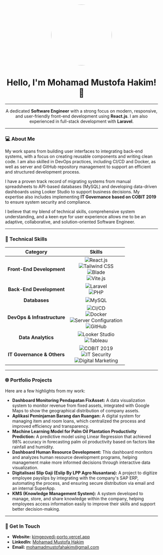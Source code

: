<div id="header" align="center">
  <img src="https://media.licdn.com/dms/image/D5603AQHZ3B2zR0c7gA/profile-displayphoto-shrink_800_800/0/1691494953796?e=1725494400&v=beta&t=o1tq0T7pLhQ9zK8qU3j-6X3fW3Q0w3X3jQ0w2bH3qY0" width="200" style="border-radius: 50%;">
  <h1>Hello, I'm Mohamad Mustofa Hakim! 👋</h1>
</div>

---

<div align="center">
  <p>A dedicated <strong>Software Engineer</strong> with a strong focus on modern, responsive, and user-friendly front-end development using <strong>React.js</strong>. I am also experienced in full-stack development with <strong>Laravel</strong>.</p>
</div>

---

### 💻 About Me

My work spans from building user interfaces to integrating back-end systems, with a focus on creating reusable components and writing clean code. I am also skilled in DevOps practices, including CI/CD and Docker, as well as server and GitHub repository management to support an efficient and structured development process.

I have a proven track record of migrating systems from manual spreadsheets to API-based databases (MySQL) and developing data-driven dashboards using Looker Studio to support business decisions. My expertise also includes implementing **IT Governance based on COBIT 2019** to ensure system security and compliance.

I believe that my blend of technical skills, comprehensive system understanding, and a keen eye for user experience allows me to be an adaptive, collaborative, and solution-oriented Software Engineer.

---

### 🚀 Technical Skills

| Category | Skills |
|:---:|:---:|
| **Front-End Development** | ![React.js](https://img.shields.io/badge/React-61DAFB?style=for-the-badge&logo=react&logoColor=black)<br>![Tailwind CSS](https://img.shields.io/badge/Tailwind_CSS-38B2AC?style=for-the-badge&logo=tailwind-css&logoColor=white)<br>![Blade](https://img.shields.io/badge/Laravel-FF2D20?style=for-the-badge&logo=laravel&logoColor=white)<br>![Vite.js](https://img.shields.io/badge/Vite-646CFF?style=for-the-badge&logo=vite&logoColor=white) |
| **Back-End Development** | ![Laravel](https://img.shields.io/badge/Laravel-FF2D20?style=for-the-badge&logo=laravel&logoColor=white)<br>![PHP](https://img.shields.io/badge/PHP-777BB4?style=for-the-badge&logo=php&logoColor=white) |
| **Databases** | ![MySQL](https://img.shields.io/badge/MySQL-4479A1?style=for-the-badge&logo=mysql&logoColor=white) |
| **DevOps & Infrastructure** | ![CI/CD](https://img.shields.io/badge/CI/CD-black?style=for-the-badge)<br>![Docker](https://img.shields.io/badge/Docker-2496ED?style=for-the-badge&logo=docker&logoColor=white)<br>![Server Configuration](https://img.shields.io/badge/Server%20Configuration-orange?style=for-the-badge)<br>![GitHub](https://img.shields.io/badge/GitHub-181717?style=for-the-badge&logo=github&logoColor=white) |
| **Data Analytics** | ![Looker Studio](https://img.shields.io/badge/Looker%20Studio-blue?style=for-the-badge)<br>![Tableau](https://img.shields.io/badge/Tableau-E97627?style=for-the-badge&logo=Tableau&logoColor=white) |
| **IT Governance & Others** | ![COBIT 2019](https://img.shields.io/badge/COBIT%202019-2A2A72?style=for-the-badge)<br>![IT Security](https://img.shields.io/badge/IT%20Security-purple?style=for-the-badge)<br>![Digital Marketing](https://img.shields.io/badge/Digital%20Marketing-red?style=for-the-badge) |

---

### 🌐 Portfolio Projects

Here are a few highlights from my work:

-   **Dashboard Monitoring Pendapatan FixAsset:** A data visualization system to monitor revenue from fixed assets, integrated with Google Maps to show the geographical distribution of company assets.
-   **Aplikasi Peminjaman Barang dan Ruangan:** A digital system for managing item and room loans, which centralized the process and improved efficiency and transparency.
-   **Machine Learning Model for Palm Oil Plantation Productivity Prediction:** A predictive model using Linear Regression that achieved 98% accuracy in forecasting palm oil productivity based on factors like rainfall and humidity.
-   **Dashboard Human Resource Development:** This dashboard monitors and analyzes human resource development programs, helping management make more informed decisions through interactive data visualization.
-   **Digitalisasi Slip Gaji (Eslip By LPP Agro Nusantara):** A project to digitize employee payslips by integrating with the company's SAP ERP, automating the process, and ensuring secure distribution via email and an internal SuperApp.
-   **KMS (Knowledge Management System):** A system developed to manage, store, and share knowledge within the company, helping employees access information easily to improve their skills and support better decision-making.

---

### 🔗 Get In Touch

-   **Website:** [kimgeovedi-porto.vercel.app](https://kimgeovedi-porto.vercel.app)
-   **LinkedIn:** [Mohamad Mustofa Hakim](https://www.linkedin.com/in/mohamad-mustofa-hakim/)
-   **Email:** mohamadmustofahakim@gmail.com
